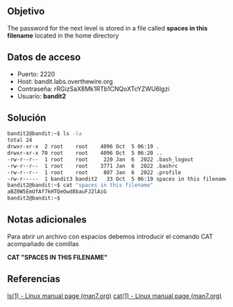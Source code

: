 ## Objetivo

The password for the next level is stored in a file called **spaces in this filename** located in the home directory

## Datos de acceso
- Puerto: 2220
- Host: bandit.labs.overthewire.org
- Contraseña: rRGizSaX8Mk1RTb1CNQoXTcYZWU6lgzi
- Usuario: **bandit2**

## Solución

```bash
bandit2@bandit:~$ ls -la
total 24
drwxr-xr-x  2 root    root    4096 Oct  5 06:19 .
drwxr-xr-x 70 root    root    4096 Oct  5 06:20 ..
-rw-r--r--  1 root    root     220 Jan  6  2022 .bash_logout
-rw-r--r--  1 root    root    3771 Jan  6  2022 .bashrc
-rw-r--r--  1 root    root     807 Jan  6  2022 .profile
-rw-r-----  1 bandit3 bandit2   33 Oct  5 06:19 spaces in this filename
bandit2@bandit:~$ cat "spaces in this filename"
aBZ0W5EmUfAf7kHTQeOwd8bauFJ2lAiG
bandit2@bandit:~$
```

## Notas adicionales

Para abrir un archivo con espacios debemos introducir el comando CAT acompañado de comillas

**CAT "SPACES IN THIS FILENAME"**

## Referencias

[ls(1) - Linux manual page (man7.org)](https://man7.org/linux/man-pages/man1/ls.1.html)
[cat(1) - Linux manual page (man7.org)](https://man7.org/linux/man-pages/man1/cat.1.html)

